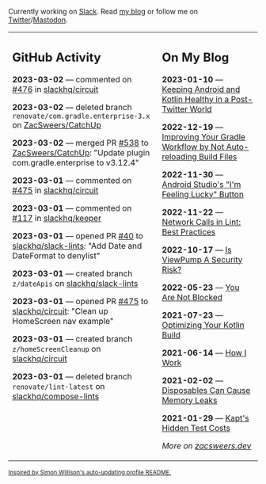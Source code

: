 Currently working on [Slack](https://slack.com/). Read [my blog](https://zacsweers.dev/) or follow me on [Twitter](https://twitter.com/ZacSweers)/[Mastodon](https://hachyderm.io/@ZacSweers).

<table><tr><td valign="top" width="60%">

## GitHub Activity
<!-- githubActivity starts -->
**2023-03-02** — commented on [#476](https://github.com/slackhq/circuit/pull/476#issuecomment-1452694021) in [slackhq/circuit](https://github.com/slackhq/circuit)

**2023-03-02** — deleted branch `renovate/com.gradle.enterprise-3.x` on [ZacSweers/CatchUp](https://github.com/ZacSweers/CatchUp)

**2023-03-02** — merged PR [#538](https://github.com/ZacSweers/CatchUp/pull/538) to [ZacSweers/CatchUp](https://github.com/ZacSweers/CatchUp): "Update plugin com.gradle.enterprise to v3.12.4"

**2023-03-01** — commented on [#475](https://github.com/slackhq/circuit/pull/475#issuecomment-1450961485) in [slackhq/circuit](https://github.com/slackhq/circuit)

**2023-03-01** — commented on [#117](https://github.com/slackhq/keeper/pull/117#issuecomment-1450871082) in [slackhq/keeper](https://github.com/slackhq/keeper)

**2023-03-01** — opened PR [#40](https://github.com/slackhq/slack-lints/pull/40) to [slackhq/slack-lints](https://github.com/slackhq/slack-lints): "Add Date and DateFormat to denylist"

**2023-03-01** — created branch `z/dateApis` on [slackhq/slack-lints](https://github.com/slackhq/slack-lints)

**2023-03-01** — opened PR [#475](https://github.com/slackhq/circuit/pull/475) to [slackhq/circuit](https://github.com/slackhq/circuit): "Clean up HomeScreen nav example"

**2023-03-01** — created branch `z/homeScreenCleanup` on [slackhq/circuit](https://github.com/slackhq/circuit)

**2023-03-01** — deleted branch `renovate/lint-latest` on [slackhq/compose-lints](https://github.com/slackhq/compose-lints)
<!-- githubActivity ends -->
</td><td valign="top" width="40%">

## On My Blog
<!-- blog starts -->
**2023-01-10** — [Keeping Android and Kotlin Healthy in a Post-Twitter World](https://www.zacsweers.dev/keeping-android-healthy/)

**2022-12-19** — [Improving Your Gradle Workflow by Not Auto-reloading Build Files](https://www.zacsweers.dev/improving-your-workflow-by-not-auto-reloading-build-files/)

**2022-11-30** — [Android Studio's "I'm Feeling Lucky" Button](https://www.zacsweers.dev/android-studios-im-feeling-lucky-button/)

**2022-11-22** — [Network Calls in Lint: Best Practices](https://www.zacsweers.dev/network-calls-in-lint-best-practices/)

**2022-10-17** — [Is ViewPump A Security Risk?](https://www.zacsweers.dev/is-viewpump-a-security-risk/)

**2022-05-23** — [You Are Not Blocked](https://www.zacsweers.dev/you-are-not-blocked/)

**2021-07-23** — [Optimizing Your Kotlin Build](https://www.zacsweers.dev/optimizing-your-kotlin-build/)

**2021-06-14** — [How I Work](https://www.zacsweers.dev/how-i-work/)

**2021-02-02** — [Disposables Can Cause Memory Leaks](https://www.zacsweers.dev/disposables-can-cause-memory-leaks/)

**2021-01-29** — [Kapt's Hidden Test Costs](https://www.zacsweers.dev/kapts-hidden-test-costs/)
<!-- blog ends -->
_More on [zacsweers.dev](https://zacsweers.dev/)_
</td></tr></table>

<sub><a href="https://simonwillison.net/2020/Jul/10/self-updating-profile-readme/">Inspired by Simon Willison's auto-updating profile README.</a></sub>